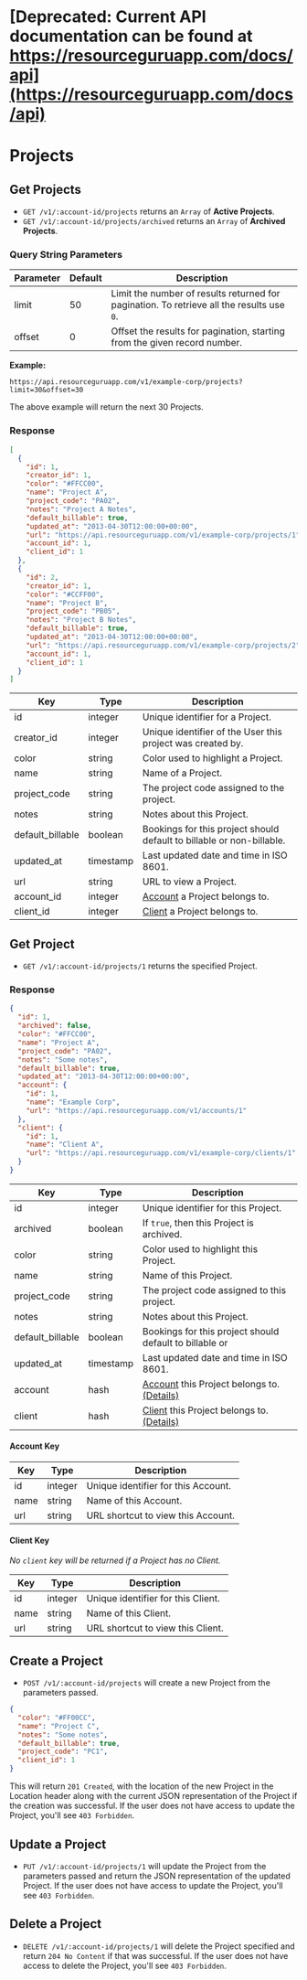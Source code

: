 # [Deprecated: Current API documentation can be found at https://resourceguruapp.com/docs/api](https://resourceguruapp.com/docs/api)

# Projects

## Get Projects

* `GET /v1/:account-id/projects` returns an `Array` of **Active Projects**.
* `GET /v1/:account-id/projects/archived` returns an `Array` of **Archived Projects**.

### Query String Parameters

| Parameter | Default | Description |
|-----------|---------|-------------|
| limit | 50 | Limit the number of results returned for pagination. To retrieve all the results use `0`. |
| offset | 0 | Offset the results for pagination, starting from the given record number. |

**Example:**

```
https://api.resourceguruapp.com/v1/example-corp/projects?limit=30&offset=30
```

The above example will return the next 30 Projects.

### Response

```json
[
  {
    "id": 1,
    "creator_id": 1,
    "color": "#FFCC00",
    "name": "Project A",
    "project_code": "PA02",
    "notes": "Project A Notes",
    "default_billable": true,
    "updated_at": "2013-04-30T12:00:00+00:00",
    "url": "https://api.resourceguruapp.com/v1/example-corp/projects/1",
    "account_id": 1,
    "client_id": 1
  },
  {
    "id": 2,
    "creator_id": 1,
    "color": "#CCFF00",
    "name": "Project B",
    "project_code": "PB05",
    "notes": "Project B Notes",
    "default_billable": true,
    "updated_at": "2013-04-30T12:00:00+00:00",
    "url": "https://api.resourceguruapp.com/v1/example-corp/projects/2",
    "account_id": 1,
    "client_id": 1
  }
]
```

| Key | Type | Description |
|-----|------|-------------|
| id | integer | Unique identifier for a Project. |
| creator_id | integer | Unique identifier of the User this project was created by. |
| color | string | Color used to highlight a Project. |
| name | string | Name of a Project. |
| project_code | string | The project code assigned to the project. |
| notes | string | Notes about this Project. |
| default_billable | boolean | Bookings for this project should default to billable or non-billable. |
| updated_at | timestamp | Last updated date and time in ISO 8601. |
| url | string | URL to view a Project. |
| account_id | integer | [Account] a Project belongs to. |
| client_id | integer | [Client] a Project belongs to. |

## Get Project

* `GET /v1/:account-id/projects/1` returns the specified Project.

### Response

```json
{
  "id": 1,
  "archived": false,
  "color": "#FFCC00",
  "name": "Project A",
  "project_code": "PA02",
  "notes": "Some notes",
  "default_billable": true,
  "updated_at": "2013-04-30T12:00:00+00:00",
  "account": {
    "id": 1,
    "name": "Example Corp",
    "url": "https://api.resourceguruapp.com/v1/accounts/1"
  },
  "client": {
    "id": 1,
    "name": "Client A",
    "url": "https://api.resourceguruapp.com/v1/example-corp/clients/1"
  }
}
```

| Key | Type | Description |
|-----|------|-------------|
| id | integer | Unique identifier for this Project. |
| archived | boolean | If `true`, then this Project is archived. |
| color | string | Color used to highlight this Project. |
| name | string | Name of this Project. |
| project_code | string | The project code assigned to this project. |
| notes | string | Notes about this Project. |
| default_billable | boolean | Bookings for this project should default to billable or |  |non-billable. |
| updated_at | timestamp | Last updated date and time in ISO 8601. |
| account | hash | [Account] this Project belongs to. [(Details)](#account-key) |
| client | hash | [Client] this Project belongs to. [(Details)](#client-key) |

#### Account Key

| Key | Type | Description |
|-----|------|-------------|
| id | integer | Unique identifier for this Account. |
| name | string | Name of this Account. |
| url | string | URL shortcut to view this Account. |

#### Client Key

*No `client` key will be returned if a Project has no Client.*

| Key | Type | Description |
|-----|------|-------------|
| id | integer | Unique identifier for this Client. |
| name | string | Name of this Client. |
| url | string | URL shortcut to view this Client. |

[Account]: ../endpoints/accounts.md "Account Documentation"
[Client]: ../endpoints/clients.md "Client Documentation"

## Create a Project

* `POST /v1/:account-id/projects` will create a new Project from the parameters passed.

```json
{
  "color": "#FF00CC",
  "name": "Project C",
  "notes": "Some notes",
  "default_billable": true,
  "project_code": "PC1",
  "client_id": 1
}
```

This will return `201 Created`, with the location of the new Project in the Location header
along with the current JSON representation of the Project if the creation was successful.
If the user does not have access to update the Project, you'll see `403 Forbidden`.

## Update a Project

* `PUT /v1/:account-id/projects/1` will update the Project from the parameters passed and return
the JSON representation of the updated Project. If the user does not have access to update
the Project, you'll see `403 Forbidden`.

## Delete a Project

* `DELETE /v1/:account-id/projects/1` will delete the Project specified and return `204 No Content`
if that was successful. If the user does not have access to delete the Project, you'll see `403 Forbidden`.
